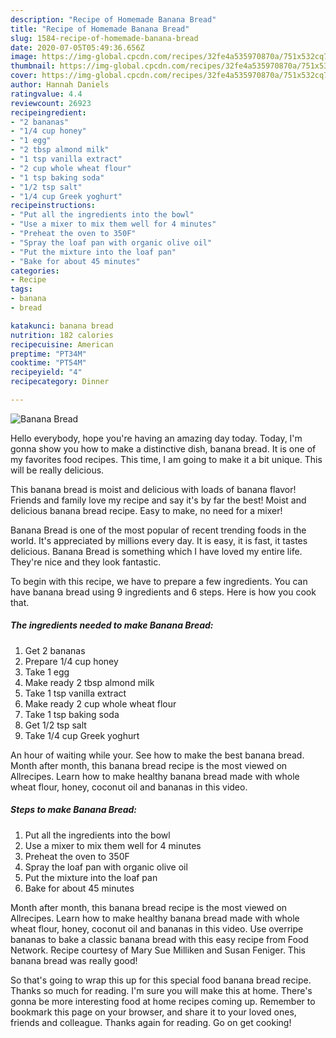```yaml
---
description: "Recipe of Homemade Banana Bread"
title: "Recipe of Homemade Banana Bread"
slug: 1584-recipe-of-homemade-banana-bread
date: 2020-07-05T05:49:36.656Z
image: https://img-global.cpcdn.com/recipes/32fe4a535970870a/751x532cq70/banana-bread-recipe-main-photo.jpg
thumbnail: https://img-global.cpcdn.com/recipes/32fe4a535970870a/751x532cq70/banana-bread-recipe-main-photo.jpg
cover: https://img-global.cpcdn.com/recipes/32fe4a535970870a/751x532cq70/banana-bread-recipe-main-photo.jpg
author: Hannah Daniels
ratingvalue: 4.4
reviewcount: 26923
recipeingredient:
- "2 bananas"
- "1/4 cup honey"
- "1 egg"
- "2 tbsp almond milk"
- "1 tsp vanilla extract"
- "2 cup whole wheat flour"
- "1 tsp baking soda"
- "1/2 tsp salt"
- "1/4 cup Greek yoghurt"
recipeinstructions:
- "Put all the ingredients into the bowl"
- "Use a mixer to mix them well for 4 minutes"
- "Preheat the oven to 350F"
- "Spray the loaf pan with organic olive oil"
- "Put the mixture into the loaf pan"
- "Bake for about 45 minutes"
categories:
- Recipe
tags:
- banana
- bread

katakunci: banana bread 
nutrition: 182 calories
recipecuisine: American
preptime: "PT34M"
cooktime: "PT54M"
recipeyield: "4"
recipecategory: Dinner

---
```



![Banana Bread](https://img-global.cpcdn.com/recipes/32fe4a535970870a/751x532cq70/banana-bread-recipe-main-photo.jpg)

Hello everybody, hope you're having an amazing day today. Today, I'm gonna show you how to make a distinctive dish, banana bread. It is one of my favorites food recipes. This time, I am going to make it a bit unique. This will be really delicious.

This banana bread is moist and delicious with loads of banana flavor! Friends and family love my recipe and say it&#39;s by far the best! Moist and delicious banana bread recipe. Easy to make, no need for a mixer!

Banana Bread is one of the most popular of recent trending foods in the world. It's appreciated by millions every day. It is easy, it is fast, it tastes delicious. Banana Bread is something which I have loved my entire life. They're nice and they look fantastic.


To begin with this recipe, we have to prepare a few ingredients. You can have banana bread using 9 ingredients and 6 steps. Here is how you cook that.

<!--inarticleads1-->

##### The ingredients needed to make Banana Bread:

1. Get 2 bananas
1. Prepare 1/4 cup honey
1. Take 1 egg
1. Make ready 2 tbsp almond milk
1. Take 1 tsp vanilla extract
1. Make ready 2 cup whole wheat flour
1. Take 1 tsp baking soda
1. Get 1/2 tsp salt
1. Take 1/4 cup Greek yoghurt


An hour of waiting while your. See how to make the best banana bread. Month after month, this banana bread recipe is the most viewed on Allrecipes. Learn how to make healthy banana bread made with whole wheat flour, honey, coconut oil and bananas in this video. 

<!--inarticleads2-->

##### Steps to make Banana Bread:

1. Put all the ingredients into the bowl
1. Use a mixer to mix them well for 4 minutes
1. Preheat the oven to 350F
1. Spray the loaf pan with organic olive oil
1. Put the mixture into the loaf pan
1. Bake for about 45 minutes


Month after month, this banana bread recipe is the most viewed on Allrecipes. Learn how to make healthy banana bread made with whole wheat flour, honey, coconut oil and bananas in this video. Use overripe bananas to bake a classic banana bread with this easy recipe from Food Network. Recipe courtesy of Mary Sue Milliken and Susan Feniger. This banana bread was really good! 

So that's going to wrap this up for this special food banana bread recipe. Thanks so much for reading. I'm sure you will make this at home. There's gonna be more interesting food at home recipes coming up. Remember to bookmark this page on your browser, and share it to your loved ones, friends and colleague. Thanks again for reading. Go on get cooking!
